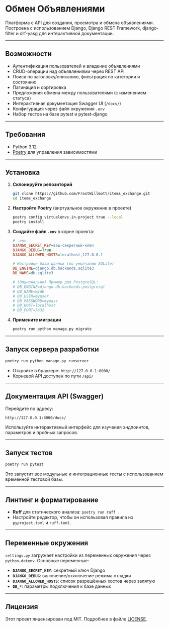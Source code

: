 # Обмен Объявлениями

Платформа с API для создания, просмотра и обмена объявлениями. Построена с использованием Django, Django REST Framework, django-filter и drf-yasg для интерактивной документации.

---

## Возможности

- Аутентификация пользователей и владение объявлениями
- CRUD-операции над объявлениями через REST API
- Поиск по заголовку/описанию, фильтрация по категории и состоянию
- Пагинация и сортировка
- Предложения обмена между пользователями (с изменением статуса)
- Интерактивная документация Swagger UI (`/docs/`)
- Конфигурация через файл окружения `.env`
- Набор тестов на базе pytest и pytest-django

---

## Требования

- Python 3.12
- [Poetry](https://python-poetry.org/) для управления зависимостями

---

## Установка

1. **Склонируйте репозиторий**

   ```bash
   git clone https://github.com/FrostWillmott/items_exchange.git
   cd items_exchange
   ```

2. **Настройте Poetry** (виртуальное окружение в проекте)

   ```bash
   poetry config virtualenvs.in-project true --local
   poetry install
   ```

3. **Создайте файл `.env`** в корне проекта:

   ```ini
   # .env
   DJANGO_SECRET_KEY=ваш-секретный-ключ
   DJANGO_DEBUG=True
   DJANGO_ALLOWED_HOSTS=localhost,127.0.0.1

   # Настройки базы данных (по умолчанию SQLite)
   DB_ENGINE=django.db.backends.sqlite3
   DB_NAME=db.sqlite3

   # (Опционально) Пример для PostgreSQL:
   # DB_ENGINE=django.db.backends.postgresql
   # DB_NAME=mydb
   # DB_USER=myuser
   # DB_PASSWORD=mypass
   # DB_HOST=localhost
   # DB_PORT=5432
   ```

4. **Примените миграции**

   ```bash
   poetry run python manage.py migrate
   ```

---

## Запуск сервера разработки

```bash
poetry run python manage.py runserver
```

- Откройте в браузере: `http://127.0.0.1:8000/`
- Корневой API доступен по пути `/api/`

---

## Документация API (Swagger)

Перейдите по адресу:

```
http://127.0.0.1:8000/docs/
```

Используйте интерактивный интерфейс для изучения эндпоинтов, параметров и пробных запросов.

---

## Запуск тестов

```bash
poetry run pytest
```

Это запустит все модульные и интеграционные тесты с использованием временной тестовой базы.

---

## Линтинг и форматирование

- **Ruff** для статического анализа: `poetry run ruff .`
- Настройте редактор, чтобы он использовал правила из `pyproject.toml` и `ruff.toml`.

---

## Переменные окружения

`settings.py` загружает настройки из переменных окружения через `python-dotenv`. Основные переменные:

- **`DJANGO_SECRET_KEY`**: секретный ключ Django
- **`DJANGO_DEBUG`**: включение/отключение режима отладки
- **`DJANGO_ALLOWED_HOSTS`**: список разрешённых хостов через запятую
- **`DB_*`**: параметры подключения к базе данных

---


## Лицензия

Этот проект лицензирован под MIT. Подробнее в файле [LICENSE](LICENSE).
